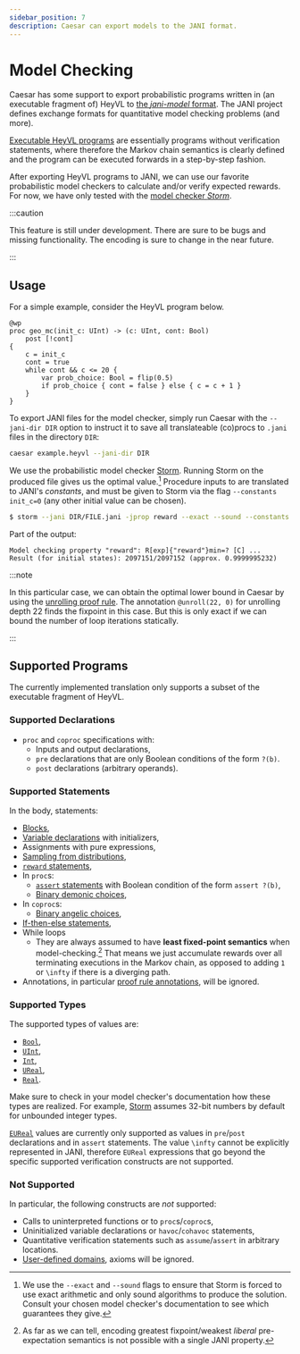 ```yaml
---
sidebar_position: 7
description: Caesar can export models to the JANI format.
---
```


# Model Checking

Caesar has some support to export probabilistic programs written in (an executable fragment of) HeyVL to [the *jani-model* format](https://jani-spec.org/).
The JANI project defines exchange formats for quantitative model checking problems (and more).

[Executable HeyVL programs](#supported-programs) are essentially programs without verification statements, where therefore the Markov chain semantics is clearly defined and the program can be executed forwards in a step-by-step fashion.

After exporting HeyVL programs to JANI, we can use our favorite probabilistic model checkers to calculate and/or verify expected rewards.
For now, we have only tested with the [model checker *Storm*](https://www.stormchecker.org/).

:::caution

This feature is still under development.
There are sure to be bugs and missing functionality.
The encoding is sure to change in the near future.

:::

## Usage

For a simple example, consider the HeyVL program below.


```heyvl
@wp
proc geo_mc(init_c: UInt) -> (c: UInt, cont: Bool)
    post [!cont]
{
    c = init_c
    cont = true
    while cont && c <= 20 {
        var prob_choice: Bool = flip(0.5)
        if prob_choice { cont = false } else { c = c + 1 }
    }
}
```

To export JANI files for the model checker, simply run Caesar with the `--jani-dir DIR` option to instruct it to save all translateable (co)procs to `.jani` files in the directory `DIR`:

```bash
caesar example.heyvl --jani-dir DIR
```

We use the probabilistic model checker [Storm](https://www.stormchecker.org).
Running Storm on the produced file gives us the optimal value.[^1]
Procedure inputs to are translated to JANI's *constants*, and must be given to Storm via the flag `--constants init_c=0` (any other initial value can be chosen).

```bash
$ storm --jani DIR/FILE.jani -jprop reward --exact --sound --constants init_c=0
```

Part of the output:

```
Model checking property "reward": R[exp]{"reward"}min=? [C] ...
Result (for initial states): 2097151/2097152 (approx. 0.9999995232)
```

:::note

In this particular case, we can obtain the optimal lower bound in Caesar by using the [unrolling proof rule](./proof-rules/unrolling.md).
The annotation `@unroll(22, 0)` for unrolling depth 22 finds the fixpoint in this case.
But this is only exact if we can bound the number of loop iterations statically.

:::

## Supported Programs

The currently implemented translation only supports a subset of the executable fragment of HeyVL.

### Supported Declarations

 * `proc` and `coproc` specifications with:
    * Inputs and output declarations,
    * `pre` declarations that are only Boolean conditions of the form `?(b)`.
    * `post` declarations (arbitrary operands).

### Supported Statements

In the body, statements:

 * [Blocks](./heyvl/statements.md#blocks),
 * [Variable declarations](./heyvl/statements.md#variable-declarations) with initializers,
 * Assignments with pure expressions,
 * [Sampling from distributions](./stdlib/distributions.md),
 * [`reward` statements](./heyvl/statements.md#reward-formerly-tick),
 * In `proc`s:
   * [`assert` statements](./heyvl/statements.md#assert-and-assume) with Boolean condition of the form `assert ?(b)`,
   * [Binary demonic choices](./heyvl/statements.md#nondeterministic-choices),
 * In `coproc`s:
   * [Binary angelic choices](./heyvl/statements.md#nondeterministic-choices),
 * [If-then-else statements](./heyvl/statements.md#boolean-choices),
 * While loops
   * They are always assumed to have **least fixed-point semantics** when model-checking.[^2] That means we just accumulate rewards over all terminating executions in the Markov chain, as opposed to adding `1` or `\infty` if there is a diverging path.
 * Annotations, in particular [proof rule annotations](./proof-rules/), will be ignored.

### Supported Types

The supported types of values are:

 * [`Bool`](./stdlib/booleans.md),
 * [`UInt`](./stdlib/numbers.md#uint),
 * [`Int`](./stdlib/numbers.md#int),
 * [`UReal`](./stdlib/numbers.md#ureal),
 * [`Real`](./stdlib/numbers.md#real).

Make sure to check in your model checker's documentation how these types are realized.
For example, [Storm](https://www.stormchecker.org) assumes 32-bit numbers by default for unbounded integer types.

[`EUReal`](./stdlib/numbers.md#eureal) values are currently only supported as values in `pre`/`post` declarations and in `assert` statements.
The value `\infty` cannot be explicitly represented in JANI, therefore `EUReal` expressions that go beyond the specific supported verification constructs are not supported.

### Not Supported

In particular, the following constructs are *not* supported:
 * Calls to uninterpreted functions or to `proc`s/`coproc`s,
 * Uninitialized variable declarations or `havoc`/`cohavoc` statements,
 * Quantitative verification statements such as `assume`/`assert` in arbitrary locations.
 * [User-defined domains](./heyvl/domains.md), axioms will be ignored.


[^1]: We use the `--exact` and `--sound` flags to ensure that Storm is forced to use exact arithmetic and only sound algorithms to produce the solution. Consult your chosen model checker's documentation to see which guarantees they give.
[^2]: As far as we can tell, encoding greatest fixpoint/weakest *liberal* pre-expectation semantics is not possible with a single JANI property.